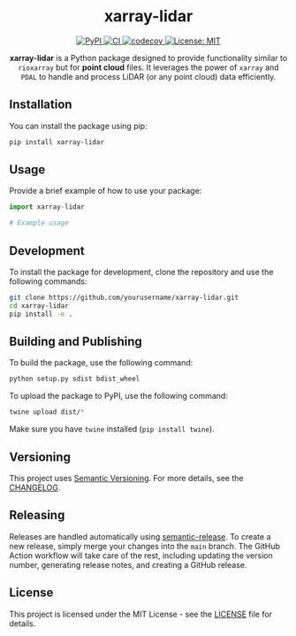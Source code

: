 <h1 align="center">xarray-lidar</h1>

<p align="center">
  <a href="https://pypi.org/project/xarray-lidar/">
    <img src="https://img.shields.io/pypi/v/xarray-lidar.svg" alt="PyPI">
  </a>
  <a href="https://github.com/yourusername/xarray-lidar/actions">
    <img src="https://github.com/yourusername/xarray-lidar/workflows/CI/badge.svg" alt="CI">
  </a>
  <a href="https://codecov.io/gh/yourusername/xarray-lidar">
    <img src="https://codecov.io/gh/yourusername/xarray-lidar/branch/main/graph/badge.svg" alt="codecov">
  </a>
  <a href="https://opensource.org/licenses/MIT">
    <img src="https://img.shields.io/badge/License-MIT-yellow.svg" alt="License: MIT">
  </a>
</p>

<p align="center">
  <strong>xarray-lidar</strong> is a Python package designed to provide functionality similar to <code>rioxarray</code> but for <strong>point cloud</strong> files. It leverages the power of <code>xarray</code> and <code>PDAL</code> to handle and process LiDAR (or any point cloud) data efficiently.
</p>

## Installation

You can install the package using pip:

```sh
pip install xarray-lidar
```

## Usage

Provide a brief example of how to use your package:

```python
import xarray-lidar

# Example usage
```

## Development

To install the package for development, clone the repository and use the following commands:

```sh
git clone https://github.com/yourusername/xarray-lidar.git
cd xarray-lidar
pip install -e .
```

## Building and Publishing

To build the package, use the following command:

```sh
python setup.py sdist bdist_wheel
```

To upload the package to PyPI, use the following command:

```sh
twine upload dist/*
```

Make sure you have `twine` installed (`pip install twine`).

## Versioning

This project uses [Semantic Versioning](https://semver.org/). For more details, see the [CHANGELOG](./CHANGELOG.md).

## Releasing

Releases are handled automatically using [semantic-release](https://github.com/semantic-release/semantic-release). To create a new release, simply merge your changes into the `main` branch. The GitHub Action workflow will take care of the rest, including updating the version number, generating release notes, and creating a GitHub release.

## License

This project is licensed under the MIT License - see the [LICENSE](LICENSE) file for details.
